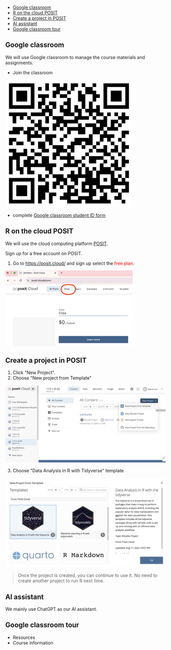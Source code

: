 
- [Google classroom](#google-classroom)
- [R on the cloud POSIT](#r-on-the-cloud-posit)
- [Create a project in POSIT](#create-a-project-in-posit)
- [AI assistant](#ai-assistant)
- [Google classroom tour](#google-classroom-tour)

## Google classroom

We will use Google classroom to manage the course materials and assignments. 

- Join the classroom
<img src="../img/classroom-invitation-link.png" width="400px">

- complete [Google classroom student ID form](https://docs.google.com/forms/d/e/1FAIpQLScDiEZzT8M2jeRysePz--OB-EomTHTeTNnLtwfqyqj_JHEJWg/viewform?usp=dialog)

## R on the cloud POSIT

We will use the cloud computing platform [POSIT](https://posit.cloud/).

Sign up for a free account on POSIT.

  1. Go to <https://posit.cloud/> and sign up select the <span style="color:red">free plan</span>.

<img src="../img/posit-free-plan.png" width="400px">

## Create a project in POSIT

  1. Click "New Project". 
  2. Choose "New project from Template"
 
![](../img/2024-09-14-09-29-40.png)

  3. Choose "Data Analysis in R with Tidyverse" template

![](../img/2024-09-14-09-31-09.png)

> Once the project is created, you can continue to use it. No need to create another project to run R next time.


## AI assistant

We mainly use ChatGPT as our AI assistant.

## Google classroom tour

  - Resources  
  - Course information

